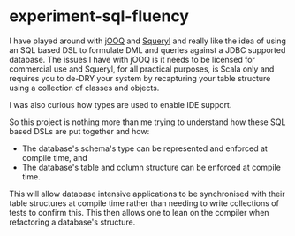 experiment-sql-fluency
======================

I have played around with [jOOQ](http://jooq.org) and [Squeryl](http://squeryl.org) and really like the idea of using an
SQL based DSL to formulate DML and queries against a JDBC supported database.  The issues I have with jOOQ is it needs
to be licensed for commercial use and Squeryl, for all practical purposes, is Scala only and requires you to de-DRY your
system by recapturing your table structure using a collection of classes and objects.

I was also curious how types are used to enable IDE support.

So this project is nothing more than me trying to understand how these SQL based DSLs are put together and how:

- The database's schema's type can be represented and enforced at compile time, and
- The database's table and column structure can be enforced at compile time.

This will allow database intensive applications to be synchronised with their table structures at compile time rather
than needing to write collections of tests to confirm this.  This then allows one to lean on the compiler when
refactoring a database's structure.
